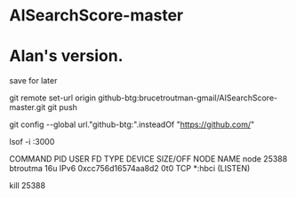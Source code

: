 # AISearchScore-master
# Alan's version.

save for later

git remote set-url origin github-btg:brucetroutman-gmail/AISearchScore-master.git
git push

git config --global url."github-btg:".insteadOf "https://github.com/"

lsof -i :3000

COMMAND   PID     USER   FD   TYPE             DEVICE SIZE/OFF NODE NAME
node    25388 btroutma   16u  IPv6 0xcc756d16574aa8d2      0t0  TCP *:hbci (LISTEN)

kill 25388